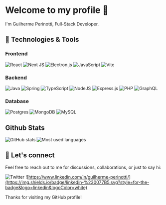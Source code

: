 # Welcome to my profile 👋

I'm Guilherme Perinotti, Full-Stack Developer.

## 🔧 Technologies & Tools

### Frontend
![React](https://img.shields.io/badge/react-%2320232a.svg?style=for-the-badge&logo=react&logoColor=%2361DAFB)
![Next JS](https://img.shields.io/badge/Next-black?style=for-the-badge&logo=next.js&logoColor=white)
![Electron.js](https://img.shields.io/badge/Electron-191970?style=for-the-badge&logo=Electron&logoColor=white)
![JavaScript](https://img.shields.io/badge/JavaScript-F7DF1E?style=for-the-badge&logo=javascript&logoColor=black)
![Vite](https://img.shields.io/badge/vite-%23646CFF.svg?style=for-the-badge&logo=vite&logoColor=white)

### Backend
![Java](https://img.shields.io/badge/java-%23ED8B00.svg?style=for-the-badge&logo=openjdk&logoColor=white)
![Spring](https://img.shields.io/badge/spring-%236DB33F.svg?style=for-the-badge&logo=spring&logoColor=white)
![TypeScript](https://img.shields.io/badge/typescript-%23007ACC.svg?style=for-the-badge&logo=typescript&logoColor=white)
![NodeJS](https://img.shields.io/badge/node.js-6DA55F?style=for-the-badge&logo=node.js&logoColor=white)
![Express.js](https://img.shields.io/badge/express.js-%23404d59.svg?style=for-the-badge&logo=express&logoColor=%2361DAFB)
![PHP](https://img.shields.io/badge/php-%23777BB4.svg?style=for-the-badge&logo=php&logoColor=white)
![GraphQL](https://img.shields.io/badge/-GraphQL-E10098?style=for-the-badge&logo=graphql&logoColor=white)

### Database
![Postgres](https://img.shields.io/badge/postgres-%23316192.svg?style=for-the-badge&logo=postgresql&logoColor=white)
![MongoDB](https://img.shields.io/badge/MongoDB-%234ea94b.svg?style=for-the-badge&logo=mongodb&logoColor=white)
![MySQL](https://img.shields.io/badge/mysql-%2300f.svg?style=for-the-badge&logo=mysql&logoColor=white)

## Github Stats

![GitHub stats](https://github-readme-stats.vercel.app/api?username=euperinotti&theme=github_dark&show_icons=true&count_private=true) 
![Most used languages](https://github-readme-stats.vercel.app/api/top-langs/?username=euperinotti&theme=github_dark&hide=ejs,css,html,mustache)

## 💬 Let's connect

Feel free to reach out to me for discussions, collaborations, or just to say hi:

![[Twitter](https://twitter.com/euperinotti)](https://img.shields.io/badge/Twitter-%231DA1F2.svg?style=for-the-badge&logo=Twitter&logoColor=white)
![https://www.linkedin.com/in/guilherme-perinotti/](https://img.shields.io/badge/linkedin-%230077B5.svg?style=for-the-badge&logo=linkedin&logoColor=white)

Thanks for visiting my GitHub profile! 
